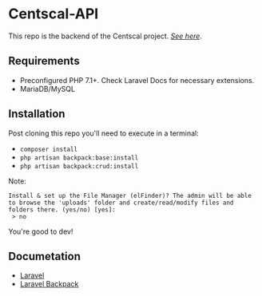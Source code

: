 # Centscal-API

This repo is the backend of the Centscal project. *[See here](https://github.com/Johanhubau/Centscal)*.

## Requirements

- Preconfigured PHP 7.1+. Check Laravel Docs for necessary extensions.
- MariaDB/MySQL

## Installation

Post cloning this repo you'll need to execute in a terminal:
- `composer install`
- `php artisan backpack:base:install`
- `php artisan backpack:crud:install` 

Note: 
```
Install & set up the File Manager (elFinder)? The admin will be able to browse the 'uploads' folder and create/read/modify files and folders there. (yes/no) [yes]:
 > no
 ```
 
 You're good to dev!
 
 ## Documetation
 
 - [Laravel](https://laravel.com/)
 - [Laravel Backpack](https://backpackforlaravel.com/)